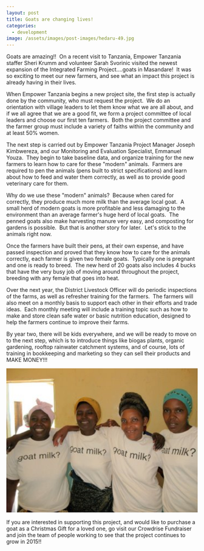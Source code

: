 ```yaml
---
layout: post
title: Goats are changing lives!
categories:
  - development
image: /assets/images/post-images/hedaru-49.jpg
---
```


Goats are amazing!!  On a recent visit to Tanzania, Empower Tanzania staffer Sheri Krumm and volunteer Sarah Svorinic visited the newest expansion of the Integrated Farming Project….goats in Masandare!  It was so exciting to meet our new farmers, and see what an impact this project is already having in their lives.

When Empower Tanzania begins a new project site, the first step is actually done by the community, who must request the project.  We do an orientation with village leaders to let them know what we are all about, and if we all agree that we are a good fit, we form a project committee of local leaders and choose our first ten farmers.  Both the project committee and the farmer group must include a variety of faiths within the community and at least 50% women.

The next step is carried out by Empower Tanzania Project Manager Joseph Kimbwereza, and our Monitoring and Evaluation Specialist, Emmanuel Youza.  They begin to take baseline data, and organize training for the new farmers to learn how to care for these "modern" animals.  Farmers are required to pen the animals (pens built to strict specifications) and learn about how to feed and water them correctly, as well as to provide good veterinary care for them.

Why do we use these "modern" animals?  Because when cared for correctly, they produce much more milk than the average local goat.  A small herd of modern goats is more profitable and less damaging to the environment than an average farmer's huge herd of local goats.  The penned goats also make harvesting manure very easy, and composting for gardens is possible.  But that is another story for later.  Let's stick to the animals right now.

Once the farmers have built their pens, at their own expense, and have passed inspection and proved that they know how to care for the animals correctly, each farmer is given two female goats.  Typically one is pregnant and one is ready to breed.  The new herd of 20 goats also includes 4 bucks that have the very busy job of moving around throughout the project, breeding with any female that goes into heat.

Over the next year, the District Livestock Officer will do periodic inspections of the farms, as well as refresher training for the farmers.  The farmers will also meet on a monthly basis to support each other in their efforts and trade ideas.  Each monthly meeting will include a training topic such as how to make and store clean safe water or basic nutrition education, designed to help the farmers continue to improve their farms.

By year two, there will be kids everywhere, and we will be ready to move on to the next step, which is to introduce things like biogas plants, organic gardening, rooftop rainwater catchment systems, and of course, lots of training in bookkeeping and marketing so they can sell their products and MAKE MONEY!!!

![](/uploads/2014/11/11/goats-are-changing-lives/women-goat.jpg)

If you are interested in supporting this project, and would like to purchase a goat as a Christmas Gift for a loved one, go visit our Crowdrise Fundraiser and join the team of people working to see that the project continues to grow in 2015!!